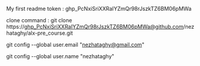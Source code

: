 My first readme
token : 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

clone command : git clone https://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@github.com/nezhataghy/alx-pre_course.git

git config --global user.email "nezhataghy@gmail.com"

git config --global user.name "nezhataghy"
